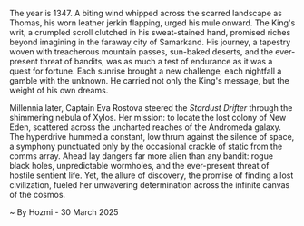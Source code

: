 
The year is 1347.  A biting wind whipped across the scarred landscape as Thomas, his worn leather jerkin flapping, urged his mule onward.  The King's writ, a crumpled scroll clutched in his sweat-stained hand, promised riches beyond imagining in the faraway city of Samarkand.  His journey, a tapestry woven with treacherous mountain passes, sun-baked deserts, and the ever-present threat of bandits, was as much a test of endurance as it was a quest for fortune. Each sunrise brought a new challenge, each nightfall a gamble with the unknown.  He carried not only the King's message, but the weight of his own dreams.


Millennia later, Captain Eva Rostova steered the *Stardust Drifter* through the shimmering nebula of Xylos.  Her mission: to locate the lost colony of New Eden, scattered across the uncharted reaches of the Andromeda galaxy.  The hyperdrive hummed a constant, low thrum against the silence of space, a symphony punctuated only by the occasional crackle of static from the comms array.  Ahead lay dangers far more alien than any bandit: rogue black holes, unpredictable wormholes, and the ever-present threat of hostile sentient life.  Yet, the allure of discovery, the promise of finding a lost civilization, fueled her unwavering determination across the infinite canvas of the cosmos.

~ By Hozmi - 30 March 2025
